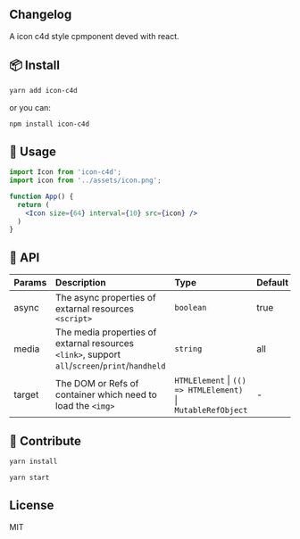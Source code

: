 ## Changelog

A icon c4d style cpmponent deved with react.

## 📦 Install

```bash
yarn add icon-c4d
```

or you can:

```bash
npm install icon-c4d
```

## 🚀 Usage

```jsx | pure
import Icon from 'icon-c4d';
import icon from '../assets/icon.png';

function App() {
  return (
    <Icon size={64} interval={10} src={icon} />
  )
}
```

## 📔 API

| Params     | Description                                  | Type     | Default |
|------------|:----------------------------------------------|:----------|:---------|
| async | The async properties of extarnal resources `<script>` | `boolean` | true       |
| media | The media properties of extarnal resources `<link>`, support `all`/`screen`/`print`/`handheld` | `string` | all       |
| target | The DOM or Refs of container which need to load the `<img>` | `HTMLElement` \| `(() => HTMLElement)` \| `MutableRefObject` | -      |

## 🔨 Contribute

```bash
yarn install
```

```bash
yarn start
```

## License

MIT